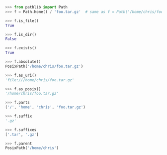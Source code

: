 <!--
.. title: Pathlib Cheat Sheet
.. slug: pathlib-cheat-sheet
.. date: 2020-09-02 00:00:00
.. tags: python,python
.. category: python
.. link: 
.. description: 
.. type: text
-->

```py
>>> from pathlib import Path
>>> f = Path.home() / 'foo.tar.gz'  # same as f = Path('/home/chris/foo.tar.gz')

>>> f.is_file()
True

>>> f.is_dir()
False

>>> f.exists()
True

>>> f.absolute()
PosixPath('/home/chris/foo.tar.gz')

>>> f.as_uri()
'file:///home/chris/foo.tar.gz'

>>> f.as_posix()
'/home/chris/foo.tar.gz'

>>> f.parts
('/', 'home', 'chris', 'foo.tar.gz')

>>> f.suffix
'.gz'

>>> f.suffixes
['.tar', '.gz']

>>> f.parent
PosixPath('/home/chris')
```
